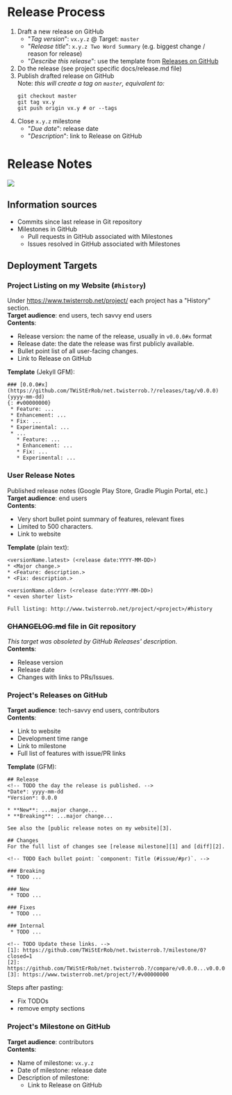 # Release Process

 1. Draft a new release on GitHub
    * "_Tag version_": `vx.y.z` @ Target: `master`
    * "_Release title_": `x.y.z Two Word Summary` (e.g. biggest change / reason for release)
    * "_Describe this release_": use the template from [Releases on GitHub](#projects-releases-on-github)
 1. Do the release (see project specific docs/release.md file)
 1. Publish drafted release on GitHub  
    Note: _this will create a tag on `master`, equivalent to:_
    ```shell
    git checkout master
    git tag vx.y
    git push origin vx.y # or --tags
    ```
 1. Close `x.y.z` milestone
    * "_Due date_": release date
    * "_Description_": link to Release on GitHub

# Release Notes

<img src="https://yuml.me/diagram/boring;dir:LR;scale:100/class/[%3C%3CGitHub%3E%3E;Release%7Cversion%20name;version%20code;(date);change%20descriptions;tag;artifacts],%20[%3C%3CWebsite%3E%3E;%23history%7Cversion%20name;date;minor%20changes],%20[%3C%3Cpublished%3E%3E;Release%20Notes%7Cversion%20name;date;major%20changes],%20[%3C%3CGitHub%3E%3E;Milestone%7Cversion;date;all%20changes],%20[%3C%3CGitHub%3E%3E;issue%7Cfeature%20description;problem%20details],%20[%3C%3CGitHub%3E%3E;PR%7Cimplementation%20details],%20[%3C%3CGitHub%3E%3E;diff%7Clist%20of%20changes%20without%20context],%20[%3C%3Cgit%3E%3E;commit%7Cdetails%20of%20change],%20[%23history]-[note:%20Historical%20*Release%20Notes*%20for%20the%20end%20users.%7Bbg:wheat%7D],%20[Release]%3C%3E-1..n%3E[Milestone],%20[Milestone]%3C%3E-1..n%3E[issue],%20[Milestone]%3C%3E-1..n%3E[PR],%20[diff]++-1..n%3E[commit],%20[issue]-0..1%3E[PR],%20[PR]%3C%3E-1..n%3E[commit],%20[Milestone]-.-%3E[Release],%20[Release]-.-%3E[Milestone],%20[Release]-.-%3E[%23history],%20[Release]-.-%3E[diff],%20[Release]-.-%3E[PR],%20[Release]-.-%3E[issue],%20[Release%20Notes]-.-%3E[%23history],%20[%23history]-.-%3E[Release],%20[commit]-.-%3E[issue],%20[commit]-.-%3E[PR],%20[PR]-.-%3E[issue],.png" />

## Information sources
 * Commits since last release in Git repository
 * Milestones in GitHub
   * Pull requests in GitHub associated with Milestones
   * Issues resolved in GitHub associated with Milestones

## Deployment Targets

### Project Listing on my Website (`#history`)
Under https://www.twisterrob.net/project/ each project has a "History" section.  
**Target audience**: end users, tech savvy end users  
**Contents**:
 * Release version: the name of the release, usually in `v0.0.0#x` format
 * Release date: the date the release was first publicly available.
 * Bullet point list of all user-facing changes.
 * Link to Release on GitHub

**Template** (Jekyll GFM):
```
### [0.0.0#x](https://github.com/TWiStErRob/net.twisterrob.?/releases/tag/v0.0.0) (yyyy-mm-dd)
{: #v00000000}
 * Feature: ...
 * Enhancement: ...
 * Fix: ...
 * Experimental: ...
 * ...
   * Feature: ...
   * Enhancement: ...
   * Fix: ...
   * Experimental: ...
```

### User Release Notes
Published release notes (Google Play Store, Gradle Plugin Portal, etc.)  
**Target audience**: end users  
**Contents**:
 * Very short bullet point summary of features, relevant fixes
 * Limited to 500 characters.
 * Link to website

**Template** (plain text):
```
<versionName.latest> (<release date:YYYY-MM-DD>)
* <Major change.>
* <Feature: description.>
* <Fix: description.>

<versionName.older> (<release date:YYYY-MM-DD>)
* <even shorter list>

Full listing: http://www.twisterrob.net/project/<project>/#history
```

### ~~CHANGELOG.md~~ file in Git repository
*This target was obsoleted by GitHub Releases' description.*  
**Contents**:
 * Release version
 * Release date
 * Changes with links to PRs/Issues.

### Project's Releases on GitHub
**Target audience**: tech-savvy end users, contributors  
**Contents**:
 * Link to website
 * Development time range
 * Link to milestone
 * Full list of features with issue/PR links

**Template** (GFM):
```
## Release
<!-- TODO the day the release is published. -->
*Date*: yyyy-mm-dd
*Version*: 0.0.0

* **New**: ...major change...
* **Breaking**: ...major change...

See also the [public release notes on my website][3].

## Changes
For the full list of changes see [release milestone][1] and [diff][2].

<!-- TODO Each bullet point: `component: Title (#issue/#pr)`. -->

### Breaking
 * TODO ...

### New
 * TODO ...

### Fixes
 * TODO ...

### Internal
 * TODO ...

<!-- TODO Update these links. -->
[1]: https://github.com/TWiStErRob/net.twisterrob.?/milestone/0?closed=1
[2]: https://github.com/TWiStErRob/net.twisterrob.?/compare/v0.0.0...v0.0.0
[3]: https://www.twisterrob.net/project/?/#v00000000
```
Steps after pasting:
 * Fix TODOs
 * remove empty sections

### Project's Milestone on GitHub
**Target audience**: contributors  
**Contents**:
 * Name of milestone: `vx.y.z`
 * Date of milestone: release date
 * Description of milestone:
   * Link to Release on GitHub
